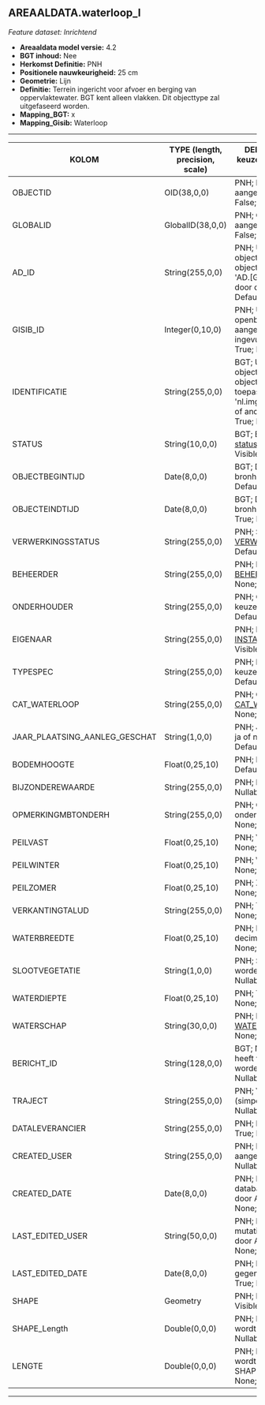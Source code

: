 ## AREAALDATA.waterloop_l

*Feature dataset: Inrichtend*


* __Areaaldata model versie:__ 4.2
* __BGT inhoud:__ Nee
* __Herkomst Definitie:__ PNH
* __Positionele nauwkeurigheid:__ 25 cm
* __Geometrie:__ Lijn
* __Definitie:__ Terrein ingericht voor afvoer en berging van oppervlaktewater. BGT kent alleen vlakken. Dit objecttype zal uitgefaseerd worden.
* __Mapping_BGT:__ x
* __Mapping_Gisib:__ Waterloop


***

|__KOLOM__                           |__TYPE (length, precision, scale)__          	|__DEFINITIE__ (oorsprong; beschrijving; keuzelijst; nullable; default; zichtbaar in Areaalviewer)|
|------                              |----          	                            |-----    |
|OBJECTID                            |OID(38,0,0)                                   |PNH; Intern ArcGIS Identificatienummer, aangemaakt door ArcGIS; ; Nullable: False; Default: None; Visible: Yes|
|GLOBALID                            |GlobalID(38,0,0)                              |PNH; Global Unique Identifier, aangemaakt door ArcGIS; ; Nullable: False; Default: None; Visible: Yes|
|AD_ID                               |String(255,0,0)                               |PNH; Uniek identificatienummer voor het object dat onveranderlijk is zolang het object bestaat in Areaaldata: in format 'AD.[GUID]'. Dit moet worden ingevuld door de aannemer; ; Nullable: False; Default: None; Visible: Yes|
|GISIB_ID                            |Integer(0,10,0)                               |PNH; Uniek Identificatienummer beheer openbare ruimte (GISIB), wordt aangemaakt in GISIB en mag niet worden ingevuld door de aannemer; ; Nullable: True; Default: None; Visible: No|
|IDENTIFICATIE                       |String(255,0,0)                               |BGT; Uniek identificatienummer voor het object dat onveranderlijk is zolang het object bestaat: bevat indien van toepassing BGT/IMKL ID in format 'nl.imgeo/imkl.bronhouderscode.LokaalID' of anders: '00000'.LokaalID; ; Nullable: True; Default: None; Visible: No|
|STATUS                              |String(10,0,0)                                |BGT; BGT status van het object; keuzelijst [status](http://provincienh.github.io/Leveren_Geoinformatie/keuzelijsten/status.md); Nullable: False; Default: bestaand; Visible: No|
|OBJECTBEGINTIJD                     |Date(8,0,0)                                   |BGT; Datum waarop het object bij de bronhouder is ontstaan; ; Nullable: False; Default: None; Visible: Yes|
|OBJECTEINDTIJD                      |Date(8,0,0)                                   |BGT; Datum waarop het object bij de bronhouder niet meer geldig is; ; Nullable: True; Default: None; Visible: Yes|
|VERWERKINGSSTATUS                   |String(255,0,0)                               |PNH; Status van de gegevens; keuzelijst [VERWERKINGSSTATUS](http://provincienh.github.io/Leveren_Geoinformatie/keuzelijsten/VERWERKINGSSTATUS.md); Nullable: False; Default: Nieuw; Visible: Yes|
|BEHEERDER                           |String(255,0,0)                               |PNH; Beheerder van het object; keuzelijst [BEHEERDER](http://provincienh.github.io/Leveren_Geoinformatie/keuzelijsten/BEHEERDER.md); Nullable: True; Default: None; Visible: Yes|
|ONDERHOUDER                         |String(255,0,0)                               |PNH; Onderhouder van het object; keuzelijst [ONDERHOUDER](http://provincienh.github.io/Leveren_Geoinformatie/keuzelijsten/ONDERHOUDER.md); Nullable: True; Default: None; Visible: Yes|
|EIGENAAR                            |String(255,0,0)                               |PNH; Eigenaar van het object; keuzelijst [INSTANTIE](http://provincienh.github.io/Leveren_Geoinformatie/keuzelijsten/INSTANTIE.md); Nullable: True; Default: None; Visible: Yes|
|TYPESPEC                            |String(255,0,0)                               |PNH; Nadere typering van het object; keuzelijst [typeSpecWTL](http://provincienh.github.io/Leveren_Geoinformatie/keuzelijsten/typeSpecWTL.md); Nullable: True; Default: None; Visible: Yes|
|CAT_WATERLOOP                       |String(255,0,0)                               |PNH; Categorie waterloop; keuzelijst [CAT_WATERLOOP](http://provincienh.github.io/Leveren_Geoinformatie/keuzelijsten/CAT_WATERLOOP.md); Nullable: True; Default: None; Visible: Yes|
|JAAR_PLAATSING_AANLEG_GESCHAT       |String(1,0,0)                                 |PNH; Jaar plaatsing of aanleg is geschat: ja of nee; keuzelijst [jaNee](http://provincienh.github.io/Leveren_Geoinformatie/keuzelijsten/jaNee.md); Nullable: True; Default: N; Visible: No|
|BODEMHOOGTE                         |Float(0,25,10)                                |PNH; Hoogte t.o.v. NAP; ; Nullable: True; Default: None; Visible: Yes|
|BIJZONDEREWAARDE                    |String(255,0,0)                               |PNH; Indicatie van bijzondere waarde; ; Nullable: True; Default: None; Visible: No|
|OPMERKINGMBTONDERH                  |String(255,0,0)                               |PNH; Opmerking met betrekking tot het onderhoud; ; Nullable: True; Default: None; Visible: No|
|PEILVAST                            |Float(0,25,10)                                |PNH; Vaste peil; ; Nullable: True; Default: None; Visible: No|
|PEILWINTER                          |Float(0,25,10)                                |PNH; Winter peil; ; Nullable: True; Default: None; Visible: No|
|PEILZOMER                           |Float(0,25,10)                                |PNH; Zomer peil; ; Nullable: True; Default: None; Visible: No|
|VERKANTINGTALUD                     |String(255,0,0)                               |PNH; TODO; ; Nullable: True; Default: None; Visible: No|
|WATERBREEDTE                        |Float(0,25,10)                                |PNH; Breedte Natte profiel in meters (2 decimalen); ; Nullable: True; Default: None; Visible: No|
|SLOOTVEGETATIE                      |String(1,0,0)                                 |PNH; Slootvegetatie dient verwerkt te worden: Ja/Nee; keuzelijst [jaNee](http://provincienh.github.io/Leveren_Geoinformatie/keuzelijsten/jaNee.md); Nullable: True; Default: N; Visible: No|
|WATERDIEPTE                         |Float(0,25,10)                                |PNH; TODO; ; Nullable: True; Default: None; Visible: Yes|
|WATERSCHAP                          |String(30,0,0)                                |PNH; Naam Waterschap; keuzelijst [WATERSCHAP](http://provincienh.github.io/Leveren_Geoinformatie/keuzelijsten/WATERSCHAP.md); Nullable: True; Default: None; Visible: No|
|BERICHT_ID                          |String(128,0,0)                               |BGT; Nummer van het bericht dat PNH heeft verzonden naar LV. Dit mag niet worden ingevuld door de aannemer; ; Nullable: True; Default: None; Visible: No|
|TRAJECT                             |String(255,0,0)                               |PNH; Verwijzende sleutel naar traject_v (simpel); keuzelijst [TRAJECT_NAAM](http://provincienh.github.io/Leveren_Geoinformatie/keuzelijsten/TRAJECT_NAAM.md); Nullable: True; Default: None; Visible: Yes|
|DATALEVERANCIER                     |String(255,0,0)                               |PNH; Leverancier van de data; ; Nullable: True; Default: None; Visible: No|
|CREATED_USER                        |String(255,0,0)                               |PNH; Naam van gebruiker die de rij heeft aangemaakt, gegenereerd door ArcGIS; ; Nullable: True; Default: None; Visible: No|
|CREATED_DATE                        |Date(8,0,0)                                   |PNH; Datum waarop de rij aan de database is toegevoegd, gegenereerd door ArcGIS; ; Nullable: True; Default: None; Visible: No|
|LAST_EDITED_USER                    |String(50,0,0)                                |PNH; Naam van gebruiker die de laatste mutatie heeft doorgevoerd, gegenereerd door ArcGIS; ; Nullable: True; Default: None; Visible: No|
|LAST_EDITED_DATE                    |Date(8,0,0)                                   |PNH; Datum van de laatste mutatie, gegenereerd door ArcGIS; ; Nullable: True; Default: None; Visible: No|
|SHAPE                               |Geometry                                      |PNH; Lijn; ; Nullable: False; Default: None; Visible: Yes|
|SHAPE_Length                        |Double(0,0,0)                                 |PNH; Lengte in meters, 5 decimalen. Dit wordt berekend in bepaalde applicaties; ; Nullable: False; Default: None; Visible: No|
|LENGTE                              |Double(0,0,0)                                 |PNH; Lengte in meters, 5 decimalen. Dit wordt automatisch gevuld uit SHAPE_Length; ; Nullable: False; Default: None; Visible: Yes|



***
